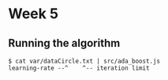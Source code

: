 # Week 5

## Running the algorithm

```
$ cat var/dataCircle.txt | src/ada_boost.js                             learning-rate --^    ^-- iteration limit
```
